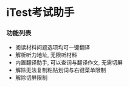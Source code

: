 # iTest考试助手

### 功能列表
* 阅读材料问题选项均可一键翻译
* 解析听力地址, 无限听材料
* 内置翻译助手, 可以查词与翻译作文, 无需切屏
* 解除无法复制粘贴划词与右键菜单限制
* 解除切屏限制